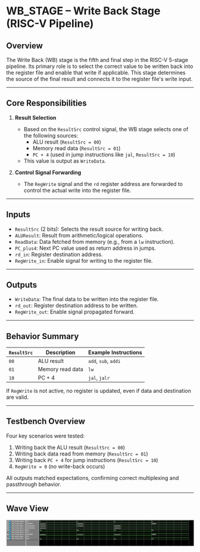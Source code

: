 # WB_STAGE – Write Back Stage (RISC-V Pipeline)

## Overview

The Write Back (WB) stage is the fifth and final step in the RISC-V 5-stage pipeline. Its primary role is to select the correct value to be written back into the register file and enable that write if applicable. This stage determines the source of the final result and connects it to the register file's write input.

---

## Core Responsibilities

1. **Result Selection**
   - Based on the `ResultSrc` control signal, the WB stage selects one of the following sources:
     - ALU result (`ResultSrc = 00`)
     - Memory read data (`ResultSrc = 01`)
     - `PC + 4` (used in jump instructions like `jal`, `ResultSrc = 10`)
   - This value is output as `WriteData`.

2. **Control Signal Forwarding**
   - The `RegWrite` signal and the `rd` register address are forwarded to control the actual write into the register file.

---

## Inputs

- `ResultSrc` (2 bits): Selects the result source for writing back.
- `ALUResult`: Result from arithmetic/logical operations.
- `ReadData`: Data fetched from memory (e.g., from a `lw` instruction).
- `PC_plus4`: Next PC value used as return address in jumps.
- `rd_in`: Register destination address.
- `RegWrite_in`: Enable signal for writing to the register file.

---

## Outputs

- `WriteData`: The final data to be written into the register file.
- `rd_out`: Register destination address to be written.
- `RegWrite_out`: Enable signal propagated forward.

---

## Behavior Summary

| `ResultSrc` | Description       | Example Instructions |
|-------------|-------------------|----------------------|
| `00`        | ALU result        | `add`, `sub`, `addi` |
| `01`        | Memory read data  | `lw`                 |
| `10`        | PC + 4            | `jal`, `jalr`        |

If `RegWrite` is not active, no register is updated, even if data and destination are valid.

---

## Testbench Overview

Four key scenarios were tested:
1. Writing back the ALU result (`ResultSrc = 00`)
2. Writing back data read from memory (`ResultSrc = 01`)
3. Writing back `PC + 4` for jump instructions (`ResultSrc = 10`)
4. `RegWrite = 0` (no write-back occurs)

All outputs matched expectations, confirming correct multiplexing and passthrough behavior.

---

## Wave View
![alt text](image-5.png)